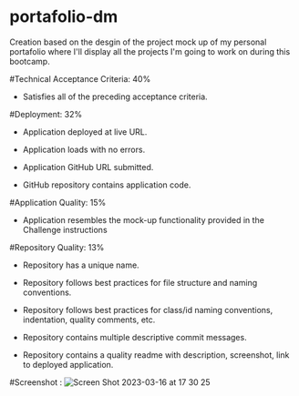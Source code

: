 # portafolio-dm

Creation based on the desgin of the project mock up of my personal portafolio where I'll display all the projects I'm going to work on during this bootcamp.

#Technical Acceptance Criteria: 40%

- Satisfies all of the preceding acceptance criteria.

#Deployment: 32%

- Application deployed at live URL.

- Application loads with no errors.

- Application GitHub URL submitted.

- GitHub repository contains application code.

#Application Quality: 15%

- Application resembles the mock-up functionality provided in the Challenge instructions

#Repository Quality: 13%

- Repository has a unique name.

- Repository follows best practices for file structure and naming conventions.

- Repository follows best practices for class/id naming conventions, indentation, quality comments, etc.

- Repository contains multiple descriptive commit messages.

- Repository contains a quality readme with description, screenshot, link to deployed application.

#Screenshot :
![Screen Shot 2023-03-16 at 17 30 25](https://user-images.githubusercontent.com/71055501/225787711-051a6a2c-458a-44f3-b479-bd730fe649a6.png)

